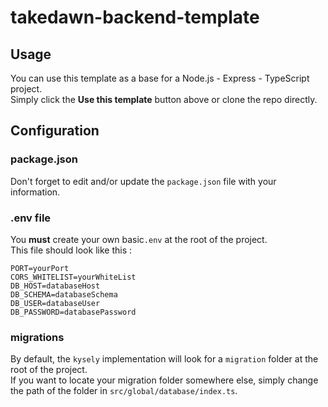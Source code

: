 # takedawn-backend-template

## Usage
You can use this template as a base for a Node.js - Express - TypeScript project.  
Simply click the **Use this template** button above or clone the repo directly.

## Configuration

### package.json
Don't forget to edit and/or update the `package.json` file with your information.

### .env file
You **must** create your own basic`.env` at the root of the project.  
This file should look like this :  
```
PORT=yourPort
CORS_WHITELIST=yourWhiteList
DB_HOST=databaseHost
DB_SCHEMA=databaseSchema
DB_USER=databaseUser
DB_PASSWORD=databasePassword
```

### migrations
By default, the `kysely` implementation will look for a `migration` folder at the root of the project.  
If you want to locate your migration folder somewhere else, simply change the path of the folder in `src/global/database/index.ts`.
